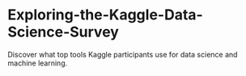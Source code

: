 # Exploring-the-Kaggle-Data-Science-Survey
Discover what top tools Kaggle participants use for data science and machine learning.
